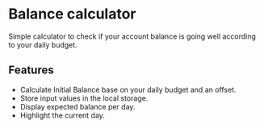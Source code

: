 # Balance calculator

Simple calculator to check if your account balance is going well according to your daily budget.

## Features

- Calculate Initial Balance base on your daily budget and an offset.
- Store input values in the local storage.
- Display expected balance per day.
- Highlight the current day.
